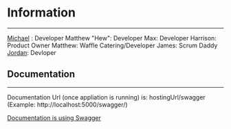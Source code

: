 # Information
***
[Michael](https://github.com/devMichaelREdwards) : Developer
Matthew "Hew": Developer
Max: Developer
Harrison: Product Owner
Matthew: Waffle Catering/Developer
James: Scrum Daddy
[Jordan](https://github.com/nykez): Devloper

## Documentation 
***

Documentation Url (once appliation is running) is: hostingUrl/swagger (Example: http://localhost:5000/swagger/)

[ Documentation is using Swagger ](https://docs.microsoft.com/en-us/aspnet/core/tutorials/getting-started-with-swashbuckle?view=aspnetcore-3.1&tabs=visual-studio)


